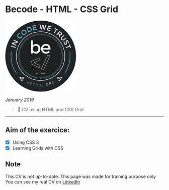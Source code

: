 # Becode - HTML - CSS Grid

![Becode logo](https://raw.githubusercontent.com/Raigyo/react-character-manager/master/img/becode-logo.png)

*January 2019*

> 🔨  CV using HTML and CSS Grid
* * *

## Aim of the exercice:
- [x] Using CSS 3
- [x] Learning Grids with CSS

## Note

This CV is not up-to-date. This page was made for training purpose only You can see my real CV on [LinkedIn](https://www.linkedin.com/in/vincent-chilot/)
